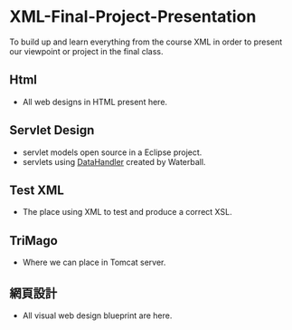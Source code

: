 # XML-Final-Project-Presentation
To build up and learn everything from the course XML in order to present our viewpoint or project in the final class.

## Html
- All web designs in HTML present here.

## Servlet Design 
- servlet models open source in a Eclipse project.
- servlets using  [DataHandler](https://github.com/Johnny850807/DataHandler) created by Waterball.

## Test XML 
- The place using XML to test and produce a correct XSL.

## TriMago 
- Where we can place in Tomcat server.

## 網頁設計 
- All visual web design blueprint are here.

